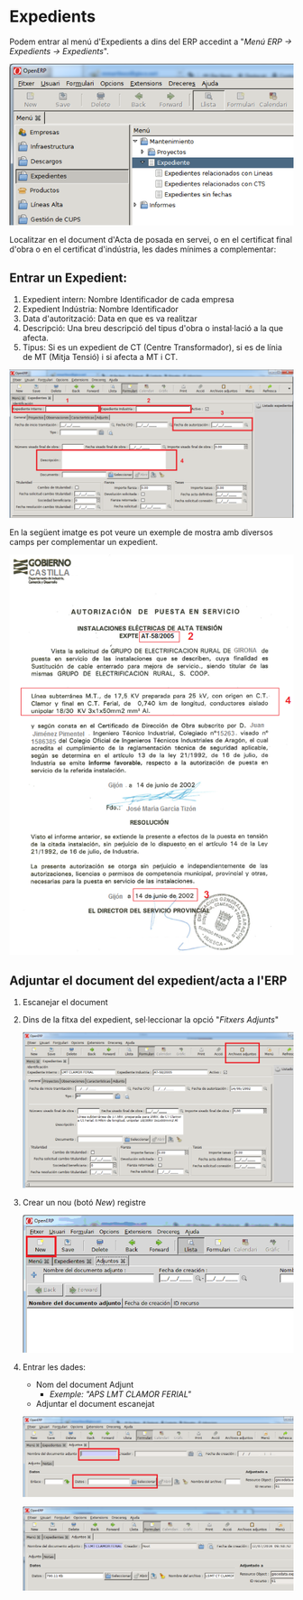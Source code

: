 # Expedients

Podem entrar al menú d'Expedients a dins del ERP accedint a "_Menú ERP →
Expedients → Expedients_".

![](_static/expedients/exp_menu.png)

Localitzar en el document d'Acta de posada en servei, o en el certificat final
d'obra o en el certificat d'indústria, les dades mínimes a complementar:

## Entrar un Expedient:

1. Expedient intern: Nombre Identificador de cada empresa
2. Expedient Indústria: Nombre Identificador
3. Data d'autorització: Data en que es va realitzar
4. Descripció: Una breu descripció del tipus d'obra o instal·lació a la que afecta.
5. Tipus: Si es un expedient de CT (Centre Transformador), si es de línia de MT
   (Mitja Tensió) i si afecta a MT i CT.

![](_static/expedients/exp_form.png)

En la següent imatge es pot veure un exemple de mostra amb diversos camps per
complementar un expedient.

![](_static/expedients/exp_mostra_acta.png)

## Adjuntar el document del expedient/acta a l'ERP

1. Escanejar el document
2. Dins de la fitxa del expedient, sel·leccionar la opció "_Fitxers Adjunts_"

    ![](_static/expedients/exp_adjunts.png)

3. Crear un nou (botó _New_) registre

    ![](_static/expedients/exp_adjunts_nou.png)

4. Entrar les dades:
    - Nom del document Adjunt
      - _Exemple: "APS LMT CLAMOR FERIAL"_
    - Adjuntar el document escanejat

    ![](_static/expedients/exp_adjunts_dades.png)
    
    ![](_static/expedients/exp_adjunts_dades_fet.png)

